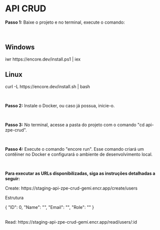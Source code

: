 <h1>API CRUD</h1>
<p><strong>Passo 1:</strong> Baixe o projeto e no terminal, execute o comando:</p>
<br>
<h2>Windows</h2>
<p>iwr https://encore.dev/install.ps1 | iex</p>
<h2>Linux</h2>
<p>curl -L https://encore.dev/install.sh | bash</p>
<br>
<p><strong>Passo 2:</strong> Instale o Docker, ou caso já possua, inicie-o.</p>
<br>
<p><strong>Passo 3:</strong> No terminal, acesse a pasta do projeto com o comando "cd api-zpe-crud".</p>
<br>
<p><strong>Passo 4:</strong> Execute o comando "encore run". Esse comando criará um contêiner no Docker e configurará o ambiente de desenvolvimento local.</p>
<br>
<p><strong>Para executar as URLs disponibilizadas, siga as instruções detalhadas a seguir:</strong></p>
<a>Create:  https://staging-api-zpe-crud-gemi.encr.app/create/users</a>
<p>Estrutura</p>
<p>{
    "ID": 0,
    "Name": "",
    "Email": "",
    "Role": ""
}</p>
<br>
<a>Read: https://staging-api-zpe-crud-gemi.encr.app/read/users/:id</a>

 
 
